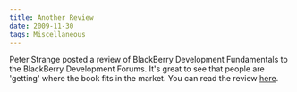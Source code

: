 ```yaml
---
title: Another Review
date: 2009-11-30
tags: Miscellaneous
---
```


Peter Strange posted a review of BlackBerry Development Fundamentals to the BlackBerry Development Forums. It's great to see that people are 'getting' where the book fits in the market. You can read the review [here](http://supportforums.blackberry.com/t5/Java-Development/BlackBerry-Development-Fundamentals-by-John-Wargo/m-p/388879;jsessionid=A65CD5F10B72E1CCAF4DFD33D7209ECE).